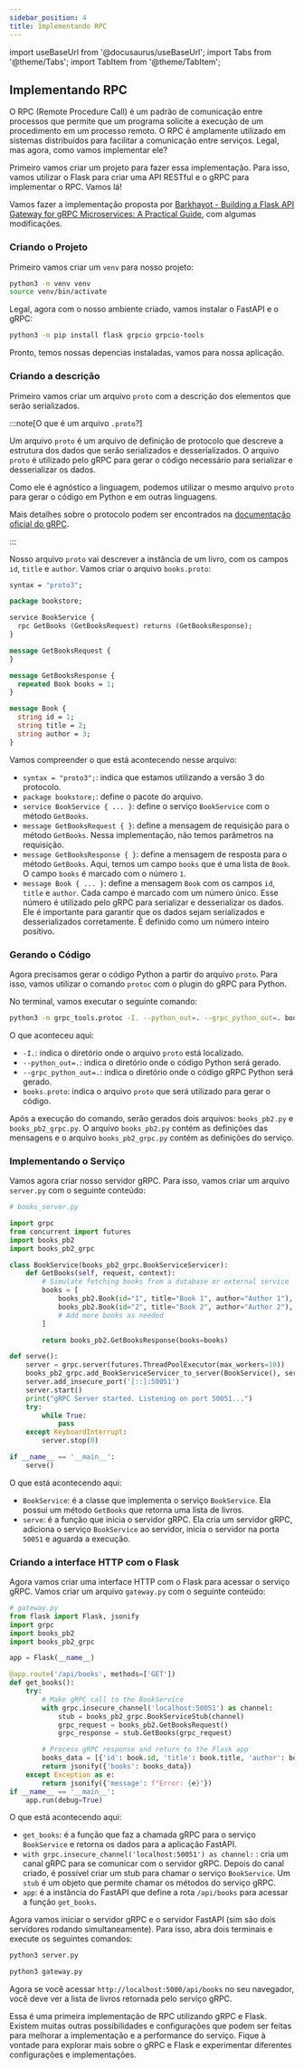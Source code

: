 ```yaml
---
sidebar_position: 4
title: Implementando RPC
---
```


import useBaseUrl from '@docusaurus/useBaseUrl';
import Tabs from '@theme/Tabs';
import TabItem from '@theme/TabItem';

## Implementando RPC

O RPC (Remote Procedure Call) é um padrão de comunicação entre processos que permite que um programa solicite a execução de um procedimento em um processo remoto. O RPC é amplamente utilizado em sistemas distribuídos para facilitar a comunicação entre serviços. Legal, mas agora, como vamos implementar ele?

Primeiro vamos criar um projeto para fazer essa implementação. Para isso, vamos utilizar o Flask para criar uma API RESTful e o gRPC para implementar o RPC. Vamos lá!

Vamos fazer a implementação proposta por [Barkhayot - Building a Flask API Gateway for gRPC Microservices: A Practical Guide](https://medium.com/@coderviewer/building-a-flask-api-gateway-for-grpc-microservices-a-practical-guide-f912aed73b94), com algumas modificações.

### Criando o Projeto

Primeiro vamos criar um `venv` para nosso projeto:

```bash
python3 -m venv venv
source venv/bin/activate
```

Legal, agora com o nosso ambiente criado, vamos instalar o FastAPI e o gRPC:

```bash
python3 -m pip install flask grpcio grpcio-tools
```

Pronto, temos nossas depencias instaladas, vamos para nossa aplicação.

### Criando a descrição 

Primeiro vamos criar um arquivo `proto` com a descrição dos elementos que serão serializados. 

:::note[O que é um arquivo `.proto`?]

Um arquivo `proto` é um arquivo de definição de protocolo que descreve a estrutura dos dados que serão serializados e desserializados. O arquivo `proto` é utilizado pelo gRPC para gerar o código necessário para serializar e desserializar os dados.

Como ele é agnóstico a linguagem, podemos utilizar o mesmo arquivo `proto` para gerar o código em Python e em outras linguagens.

Mais detalhes sobre o protocolo podem ser encontrados na [documentação oficial do gRPC](https://grpc.io/docs/what-is-grpc/introduction/).

:::

Nosso arquivo `proto` vai descrever a instância de um livro, com os campos `id`, `title` e `author`. Vamos criar o arquivo `books.proto`:

```protobuf
syntax = "proto3";

package bookstore;

service BookService {
  rpc GetBooks (GetBooksRequest) returns (GetBooksResponse);
}

message GetBooksRequest {
}

message GetBooksResponse {
  repeated Book books = 1;
}

message Book {
  string id = 1;
  string title = 2;
  string author = 3;
}
```

Vamos compreender o que está acontecendo nesse arquivo:

- `syntax = "proto3";`: indica que estamos utilizando a versão 3 do protocolo.
- `package bookstore;`: define o pacote do arquivo.
- `service BookService { ... }`: define o serviço `BookService` com o método `GetBooks`.
- `message GetBooksRequest { }`: define a mensagem de requisição para o método `GetBooks`. Nessa implementação, não temos parâmetros na requisição.
- `message GetBooksResponse { }`: define a mensagem de resposta para o método `GetBooks`. Aqui, temos um campo `books` que é uma lista de `Book`. O campo `books` é marcado com o número `1`.
- `message Book { ... }`: define a mensagem `Book` com os campos `id`, `title` e `author`. Cada campo é marcado com um número único. Esse número é utilizado pelo gRPC para serializar e desserializar os dados. Ele é importante para garantir que os dados sejam serializados e desserializados corretamente. É definido como um número inteiro positivo.

### Gerando o Código

Agora precisamos gerar o código Python a partir do arquivo `proto`. Para isso, vamos utilizar o comando `protoc` com o plugin do gRPC para Python.

No terminal, vamos executar o seguinte comando:

```bash
python3 -m grpc_tools.protoc -I. --python_out=. --grpc_python_out=. books.proto
```

O que aconteceu aqui:

- `-I.`: indica o diretório onde o arquivo `proto` está localizado.
- `--python_out=.`: indica o diretório onde o código Python será gerado.
- `--grpc_python_out=.`: indica o diretório onde o código gRPC Python será gerado.
- `books.proto`: indica o arquivo `proto` que será utilizado para gerar o código.

Após a execução do comando, serão gerados dois arquivos: `books_pb2.py` e `books_pb2_grpc.py`. O arquivo `books_pb2.py` contém as definições das mensagens e o arquivo `books_pb2_grpc.py` contém as definições do serviço.

### Implementando o Serviço

Vamos agora criar nosso servidor gRPC. Para isso, vamos criar um arquivo `server.py` com o seguinte conteúdo:

```python
# books_server.py

import grpc
from concurrent import futures
import books_pb2
import books_pb2_grpc

class BookService(books_pb2_grpc.BookServiceServicer):
    def GetBooks(self, request, context):
        # Simulate fetching books from a database or external service
        books = [
            books_pb2.Book(id="1", title="Book 1", author="Author 1"),
            books_pb2.Book(id="2", title="Book 2", author="Author 2"),
            # Add more books as needed
        ]

        return books_pb2.GetBooksResponse(books=books)

def serve():
    server = grpc.server(futures.ThreadPoolExecutor(max_workers=10))
    books_pb2_grpc.add_BookServiceServicer_to_server(BookService(), server)
    server.add_insecure_port('[::]:50051')
    server.start()
    print("gRPC Server started. Listening on port 50051...")
    try:
        while True:
            pass
    except KeyboardInterrupt:
        server.stop(0)

if __name__ == '__main__':
    serve()
```

O que está acontecendo aqui:

- `BookService`: é a classe que implementa o serviço `BookService`. Ela possui um método `GetBooks` que retorna uma lista de livros.
- `serve`: é a função que inicia o servidor gRPC. Ela cria um servidor gRPC, adiciona o serviço `BookService` ao servidor, inicia o servidor na porta `50051` e aguarda a execução.

### Criando a interface HTTP com o Flask

Agora vamos criar uma interface HTTP com o Flask para acessar o serviço gRPC. Vamos criar um arquivo `gateway.py` com o seguinte conteúdo:

```python
# gateway.py
from flask import Flask, jsonify
import grpc
import books_pb2
import books_pb2_grpc

app = Flask(__name__)

@app.route('/api/books', methods=['GET'])
def get_books():
    try:
        # Make gRPC call to the BookService
        with grpc.insecure_channel('localhost:50051') as channel:
            stub = books_pb2_grpc.BookServiceStub(channel)
            grpc_request = books_pb2.GetBooksRequest()
            grpc_response = stub.GetBooks(grpc_request)

        # Process gRPC response and return to the Flask app
        books_data = [{'id': book.id, 'title': book.title, 'author': book.author} for book in grpc_response.books]
        return jsonify({'books': books_data})
    except Exception as e:
        return jsonify({'message': f"Error: {e}"})
if __name__ == '__main__':
    app.run(debug=True)
```

O que está acontecendo aqui:

- `get_books`: é a função que faz a chamada gRPC para o serviço `BookService` e retorna os dados para a aplicação FastAPI.
- `with grpc.insecure_channel('localhost:50051') as channel:` : cria um canal gRPC para se comunicar com o servidor gRPC. Depois do canal criado, é possível criar um stub para chamar o serviço `BookService`. Um `stub` é um objeto que permite chamar os métodos do serviço gRPC.
- `app`: é a instância do FastAPI que define a rota `/api/books` para acessar a função `get_books`.

Agora vamos iniciar o servidor gRPC e o servidor FastAPI (sim são dois servidores rodando simultaneamente). Para isso, abra dois terminais e execute os seguintes comandos:

```bash
python3 server.py
```

```bash
python3 gateway.py
```

Agora se você acessar `http://localhost:5000/api/books` no seu navegador, você deve ver a lista de livros retornada pelo serviço gRPC.

Essa é uma primeira implementação de RPC utilizando gRPC e Flask. Existem muitas outras possibilidades e configurações que podem ser feitas para melhorar a implementação e a performance do serviço. Fique à vontade para explorar mais sobre o gRPC e Flask e experimentar diferentes configurações e implementações.
